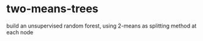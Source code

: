 # two-means-trees
build an unsupervised random forest, using 2-means as splitting method at each node
